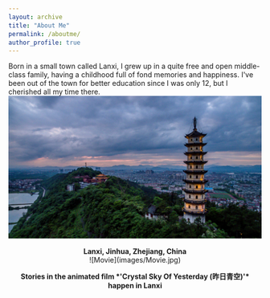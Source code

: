 ```yaml
---
layout: archive
title: "About Me"
permalink: /aboutme/
author_profile: true
---
```


Born in a small town called Lanxi, I grew up in a quite free and open middle-class family, having a childhood full of fond memories and happiness. I've been out of the town for better education since I was only 12, but I cherished all my time there.
<br/>
![Lanxi](images/Lanxi.jpg)
<p align="center">
  <b>Lanxi, Jinhua, Zhejiang, China</b><br>
![Movie](images/Movie.jpg)
<p align="center">
  <b>Stories in the animated film *'Crystal Sky Of Yesterday (昨日青空)'* happen in Lanxi </b><br>

